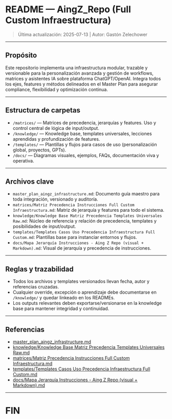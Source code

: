 # README — AingZ_Repo (Full Custom Infraestructura)

> Última actualización: 2025-07-13 | Autor: Gastón Zelechower

---

## Propósito
Este repositorio implementa una infraestructura modular, trazable y versionable para la personalización avanzada y gestión de workflows, matrices y asistentes IA sobre plataforma ChatGPT/OpenAI. Integra todos los ejes, features y métodos delineados en el Master Plan para asegurar compliance, flexibilidad y optimización continua.

---

## Estructura de carpetas

- `/matrices/` — Matrices de precedencia, jerarquías y features. Uso y control central de lógica de input/output.
- `/knowledge/` — Knowledge base, templates universales, lecciones aprendidas y profundización de features.
- `/templates/` — Plantillas y flujos para casos de uso (personalización global, proyectos, GPTs).
- `/docs/` — Diagramas visuales, ejemplos, FAQs, documentación viva y operativa.

---

## Archivos clave
- `master_plan_aingz_infrastructure.md`: Documento guía maestro para toda integración, versionado y auditoría.
- `matrices/Matriz Precedencia Instrucciones Full Custom Infraestructura.md`: Matriz de jerarquía y features para todo el sistema.
- `knowledge/Knowledge Base Matriz Precedencia Templates Universales Raw.md`: Núcleo de referencia y relación de precedencia, templates y posibilidades de input/output.
- `templates/Templates Casos Uso Precedencia Infraestructura Full Custom.md`: Plantillas base para instanciar entornos y flujos.
- `docs/Mapa Jerarquía Instrucciones - Aing Z Repo (visual + Markdown).md`: Visual de jerarquía y precedencia de instrucciones.

---

## Reglas y trazabilidad
- Todos los archivos y templates versionados llevan fecha, autor y referencias cruzadas.
- Cualquier override, excepción o aprendizaje debe documentarse en `/knowledge/` y quedar linkeado en los READMEs.
- Los outputs relevantes deben exportarse/versionarse en la knowledge base para mantener integridad y continuidad.

---

## Referencias
- [master_plan_aingz_infrastructure.md](master_plan_aingz_infrastructure.md)
- [knowledge/Knowledge Base Matriz Precedencia Templates Universales Raw.md](knowledge/Knowledge%20Base%20Matriz%20Precedencia%20Templates%20Universales%20Raw.md)
- [matrices/Matriz Precedencia Instrucciones Full Custom Infraestructura.md](matrices/Matriz%20Precedencia%20Instrucciones%20Full%20Custom%20Infraestructura.md)
- [templates/Templates Casos Uso Precedencia Infraestructura Full Custom.md](templates/Templates%20Casos%20Uso%20Precedencia%20Infraestructura%20Full%20Custom.md)
- [docs/Mapa Jerarquía Instrucciones - Aing Z Repo (visual + Markdown).md](docs/Mapa%20Jerarqu%C3%ADa%20Instrucciones%20-%20Aing%20Z%20Repo%20(visual%20%2B%20Markdown).md)

---

# FIN

